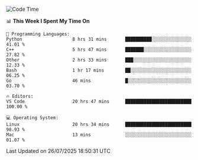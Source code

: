 
<!--START_SECTION:waka-->
![Code Time](http://img.shields.io/badge/Code%20Time-3%2C643%20hrs%2028%20mins-blue)

📊 **This Week I Spent My Time On** 

```text
💬 Programming Languages: 
Python                   8 hrs 31 mins       ██████████░░░░░░░░░░░░░░░   41.01 % 
C++                      5 hrs 47 mins       ███████░░░░░░░░░░░░░░░░░░   27.82 % 
Other                    2 hrs 33 mins       ███░░░░░░░░░░░░░░░░░░░░░░   12.33 % 
Bash                     1 hr 17 mins        ██░░░░░░░░░░░░░░░░░░░░░░░   06.25 % 
Go                       46 mins             █░░░░░░░░░░░░░░░░░░░░░░░░   03.70 % 

🔥 Editors: 
VS Code                  20 hrs 47 mins      █████████████████████████   100.00 % 

💻 Operating System: 
Linux                    20 hrs 34 mins      █████████████████████████   98.93 % 
Mac                      13 mins             ░░░░░░░░░░░░░░░░░░░░░░░░░   01.07 % 
```


 Last Updated on 26/07/2025 18:50:31 UTC
<!--END_SECTION:waka-->

